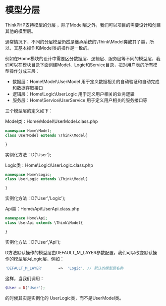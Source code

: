 # 模型分层

ThinkPHP支持模型的分层 ，除了Model层之外，我们可以项目的需要设计和创建其他的模型层。

通常情况下，不同的分层模型仍然是继承系统的\Think\Model类或其子类，所以，其基本操作和Model类的操作是一致的。

例如在Home模块的设计中需要区分数据层、逻辑层、服务层等不同的模型层，我们可以在模块目录下面创建Model、Logic和Service目录，把对用户表的所有模型操作分成三层：

* 数据层：Home\Model\UserModel 用于定义数据相关的自动验证和自动完成和数据存取接口
* 逻辑层：Home\Logic\UserLogic 用于定义用户相关的业务逻辑
* 服务层：Home\Service\UserService 用于定义用户相关的服务接口等

三个模型层的定义如下：


Model类：Home\Model\UserModel.class.php

```php
namespace Home\Model;
class UserModel extends \Think\Model{

}
```

实例化方法：D('User');

Logic类：Home\Logic\UserLogic.class.php

```php
namespace Home\Logic;
class UserLogic extends \Think\Model{

}
```

实例化方法：D('User','Logic');

Api类：Home\Api\UserApi.class.php

```php
namespace Home\Api;
class UserApi extends \Think\Model{

}
```

实例化方法：D('User','Api');

D方法默认操作的模型层由DEFAULT_M_LAYER参数配置，我们可以改变默认操作的模型层为Logic层，例如：

```php
'DEFAULT_M_LAYER'       =>  'Logic', // 默认的模型层名称
```

这样，当我们调用：

```php
$User = D('User');
```

的时候其实是实例化的 UserLogic类，而不是UserModel类。